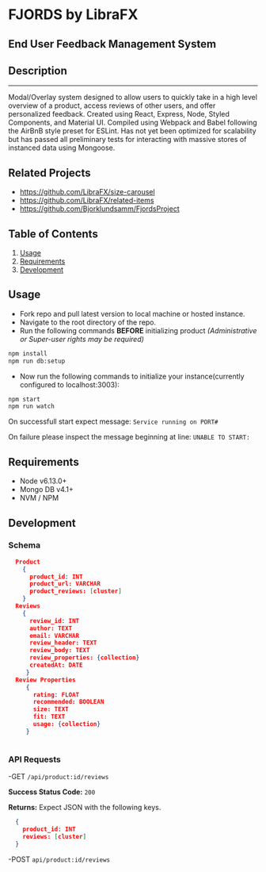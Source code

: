# FJORDS by LibraFX
## End User Feedback Management System


## Description
----
Modal/Overlay system designed to allow users to quickly take in a high level overview of a product, access reviews of other users, and offer personalized feedback. Created using React, Express, Node, Styled Components, and Material UI. Compiled using Webpack and Babel following the AirBnB style preset for ESLint. Has not yet been optimized for scalability but has passed all preliminary tests for interacting with massive stores of instanced data using Mongoose.


## Related Projects

  - https://github.com/LibraFX/size-carousel
  - https://github.com/LibraFX/related-items
  - https://github.com/Bjorklundsamm/FjordsProject

## Table of Contents

1. [Usage](#Usage)
1. [Requirements](#requirements)
1. [Development](#development)

## Usage

- Fork repo and pull latest version to local machine or hosted instance.
- Navigate to the root directory of the repo.
- Run the following commands **BEFORE** initializing product _(Administrative or Super-user rights may be required)_
```sh
npm install
npm run db:setup
```
- Now run the following commands to initialize your instance(currently configured to localhost:3003):
```sh
npm start
npm run watch
```
On successfull start expect message: `Service running on PORT#`

On failure please inspect the message beginning at line: `UNABLE TO START:`

## Requirements

- Node v6.13.0+ 
- Mongo DB v4.1+
- NVM / NPM

## Development

### Schema
```json
  Product
    {
      product_id: INT
      product_url: VARCHAR
      product_reviews: [cluster]
    }
  Reviews
    {
      review_id: INT
      author: TEXT
      email: VARCHAR
      review_header: TEXT
      review_body: TEXT
      review_properties: {collection}
      createdAt: DATE
     }
  Review Properties
     {
       rating: FLOAT
       recommended: BOOLEAN
       size: TEXT
       fit: TEXT
       usage: {collection}
     }
      
```

### API Requests

-GET `/api/product:id/reviews`

**Success Status Code:** `200`

**Returns:** Expect JSON with the following keys.
```json
  {
    product_id: INT
    reviews: [cluster]
  }
```

-POST `api/product:id/reviews`






